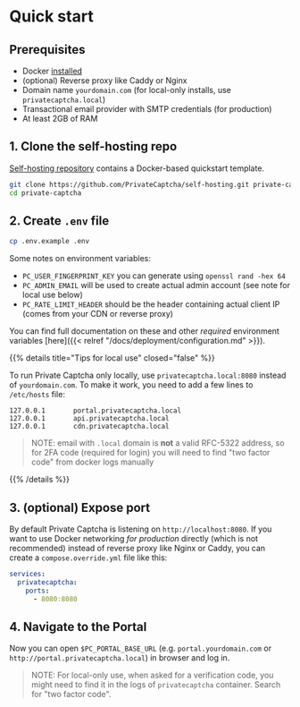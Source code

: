 # Quick start

## Prerequisites

- Docker [installed](https://docs.docker.com/engine/install/)
- (optional) Reverse proxy like Caddy or Nginx
- Domain name `yourdomain.com` (for local-only installs, use `privatecaptcha.local`)
- Transactional email provider with SMTP credentials (for production)
- At least 2GB of RAM

## 1. Clone the self-hosting repo

[Self-hosting repository](https://github.com/PrivateCaptcha/self-hosting) contains a Docker-based quickstart template.

```bash
git clone https://github.com/PrivateCaptcha/self-hosting.git private-captcha
cd private-captcha
```

## 2. Create `.env` file

```bash
cp .env.example .env
```

Some notes on environment variables:

- `PC_USER_FINGERPRINT_KEY` you can generate using `openssl rand -hex 64`
- `PC_ADMIN_EMAIL` will be used to create actual admin account (see note for local use below)
- `PC_RATE_LIMIT_HEADER` should be the header containing actual client IP (comes from your CDN or reverse proxy)

You can find full documentation on these and other _required_ environment variables [here]({{< relref "/docs/deployment/configuration.md" >}}).

{{% details title="Tips for local use" closed="false" %}}

To run Private Captcha only locally, use `privatecaptcha.local:8080` instead of `yourdomain.com`. To make it work, you need to add a few lines to `/etc/hosts` file:

```
127.0.0.1       portal.privatecaptcha.local
127.0.0.1       api.privatecaptcha.local
127.0.0.1       cdn.privatecaptcha.local
```

> NOTE: email with `.local` domain is **not** a valid RFC-5322 address, so for 2FA code (required for login) you will need to find "two factor code" from docker logs manually

{{% /details %}}

## 3. (optional) Expose port

By default Private Captcha is listening on `http://localhost:8080`. If you want to use Docker networking _for production_ directly (which is not recommended) instead of reverse proxy like Nginx or Caddy, you can create a `compose.override.yml` file like this:

```yaml
services:
  privatecaptcha:
    ports:
      - 8080:8080
```

## 4. Navigate to the Portal

Now you can open `$PC_PORTAL_BASE_URL` (e.g. `portal.yourdomain.com` or `http://portal.privatecaptcha.local`) in browser and log in.

> NOTE: For local-only use, when asked for a verification code, you might need to find it in the logs of `privatecaptcha` container. Search for "two factor code".